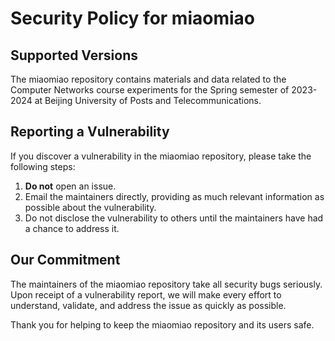 # Security Policy for miaomiao

## Supported Versions

The miaomiao repository contains materials and data related to the Computer Networks course experiments for the Spring semester of 2023-2024 at Beijing University of Posts and Telecommunications.

## Reporting a Vulnerability

If you discover a vulnerability in the miaomiao repository, please take the following steps:

1. **Do not** open an issue.
2. Email the maintainers directly, providing as much relevant information as possible about the vulnerability.
3. Do not disclose the vulnerability to others until the maintainers have had a chance to address it.

## Our Commitment

The maintainers of the miaomiao repository take all security bugs seriously. Upon receipt of a vulnerability report, we will make every effort to understand, validate, and address the issue as quickly as possible.

Thank you for helping to keep the miaomiao repository and its users safe.
